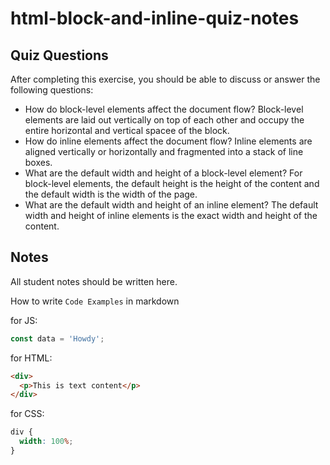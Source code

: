 # html-block-and-inline-quiz-notes

## Quiz Questions

After completing this exercise, you should be able to discuss or answer the following questions:

- How do block-level elements affect the document flow?
  Block-level elements are laid out vertically on top of each other and occupy the entire horizontal and vertical spacee of the block.
- How do inline elements affect the document flow?
  Inline elements are aligned vertically or horizontally and fragmented into a stack of line boxes.
- What are the default width and height of a block-level element?
  For block-level elements, the default height is the height of the content and the default width is the width of the page.
- What are the default width and height of an inline element?
  The default width and height of inline elements is the exact width and height of the content.

## Notes

All student notes should be written here.

How to write `Code Examples` in markdown

for JS:

```javascript
const data = 'Howdy';
```

for HTML:

```html
<div>
  <p>This is text content</p>
</div>
```

for CSS:

```css
div {
  width: 100%;
}
```
